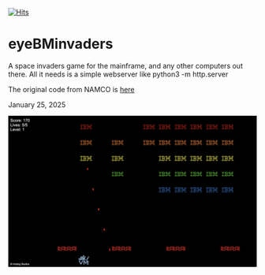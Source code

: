 [![Hits](https://hits.seeyoufarm.com/api/count/incr/badge.svg?url=https%3A%2F%2Fgithub.com%2Fmoshix%2FeyeBMinvaders&count_bg=%2379C83D&title_bg=%23555555&icon=apacherocketmq.svg&icon_color=%23E7E7E7&title=hits&edge_flat=false)](https://hits.seeyoufarm.com)

eyeBMinvaders
=============    

A space invaders game for the mainframe, and any other computers out there. All it needs is a simple webserver like python3 -m http.server


The original code from NAMCO is [here](https://computerarcheology.com/Arcade/SpaceInvaders/Code.html) 

January 25, 2025   

<img src="screenshot.png">

